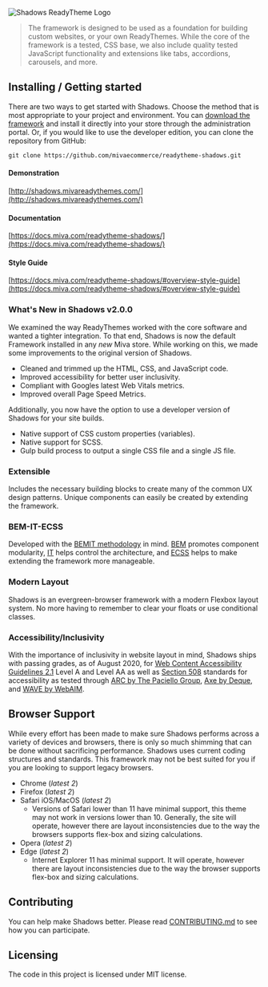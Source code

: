 ![Shadows ReadyTheme Logo](https://raw.githubusercontent.com/mivaecommerce/readytheme-shadows/master/logo.png)

> The framework is designed to be used as a foundation for building custom websites, or your own ReadyThemes. While the core of the framework is a tested, CSS base, we also include quality tested JavaScript functionality and extensions like tabs, accordions, carousels, and more.

## Installing / Getting started

There are two ways to get started with Shadows. Choose the method that is most appropriate to your project and environment. You can [download the framework](https://apps.miva.com/shadows-readytheme.html) and install it directly into your store through the administration portal. Or, if you would like to use the developer edition, you can clone the repository from GitHub:

```shell
git clone https://github.com/mivaecommerce/readytheme-shadows.git
```

#### Demonstration
[http://shadows.mivareadythemes.com/](http://shadows.mivareadythemes.com/)

#### Documentation
[https://docs.miva.com/readytheme-shadows/](https://docs.miva.com/readytheme-shadows/)

#### Style Guide
[https://docs.miva.com/readytheme-shadows/#overview-style-guide](https://docs.miva.com/readytheme-shadows/#overview-style-guide)

### What's New in Shadows v2.0.0

We examined the way ReadyThemes worked with the core software and wanted a tighter integration. To that end, Shadows is now the default Framework installed in any _new_ Miva store. While working on this, we made some improvements to the original version of Shadows.

*   Cleaned and trimmed up the HTML, CSS, and JavaScript code.
*   Improved accessibility for better user inclusivity.
*   Compliant with Googles latest Web Vitals metrics.
*   Improved overall Page Speed Metrics.

Additionally, you now have the option to use a developer version of Shadows for your site builds.

*   Native support of CSS custom properties (variables).
*   Native support for SCSS.
*   Gulp build process to output a single CSS file and a single JS file.

### Extensible

Includes the necessary building blocks to create many of the common UX design patterns. Unique components can easily be created by extending the framework.

### BEM-IT-ECSS

Developed with the [BEMIT methodology](//csswizardry.com/2015/08/bemit-taking-the-bem-naming-convention-a-step-further/) in mind. [BEM](//getbem.com/introduction/) promotes component modularity, [IT](//itcss.io/) helps control the architecture, and [ECSS](//ecss.io/) helps to make extending the framework more manageable.

### Modern Layout

Shadows is an evergreen-browser framework with a modern Flexbox layout system. No more having to remember to clear your floats or use conditional classes.

### Accessibility/Inclusivity

With the importance of inclusivity in website layout in mind, Shadows ships with passing grades, as of August 2020, for [Web Content Accessibility Guidelines 2.1](https://www.w3.org/WAI/standards-guidelines/wcag/) Level A and Level AA as well as [Section 508](https://www.section508.gov/) standards for accessibility as tested through [ARC by The Paciello Group](https://www.paciellogroup.com/toolkit/), [Axe by Deque](https://www.deque.com/axe/), and [WAVE by WebAIM](https://wave.webaim.org/).

## Browser Support

While every effort has been made to make sure Shadows performs across a variety of devices and browsers, there is only so much shimming that can be done without sacrificing performance. Shadows uses current coding structures and standards. This framework may not be best suited for you if you are looking to support legacy browsers. 

- Chrome (_latest 2_)
- Firefox (_latest 2_)
- Safari iOS/MacOS (_latest 2_)
	- Versions of Safari lower than 11 have minimal support, this theme may not work in versions lower than 10. Generally, the site will operate, however there are layout inconsistencies due to the way the browsers supports flex-box and sizing calculations.
- Opera (_latest 2_)
- Edge (_latest 2_)
	- Internet Explorer 11 has minimal support. It will operate, however there are layout inconsistencies due to the way the browser supports flex-box and sizing calculations.

## Contributing

You can help make Shadows better. Please read [CONTRIBUTING.md](https://github.com/mivaecommerce/readytheme-shadows/blob/master/docs/CONTRIBUTING.md) to see how you can participate.

## Licensing

The code in this project is licensed under MIT license.
